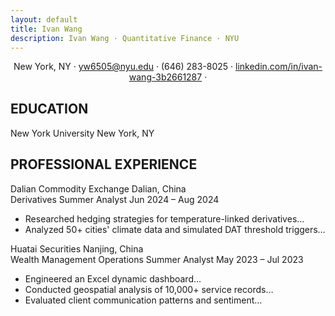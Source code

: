 ```yaml
---
layout: default
title: Ivan Wang
description: Ivan Wang · Quantitative Finance · NYU
---
```


<div id="signature-container"></div>

<div class="contact-info" style="text-align:center;margin-bottom:30px;">
  <p>New York, NY · <a href="mailto:yw6505@nyu.edu">yw6505@nyu.edu</a> · (646) 283-8025 ·
  <a href="https://linkedin.com/in/ivan-wang-3b2661287">linkedin.com/in/ivan-wang-3b2661287</a> ·
  </p>
</div>

<div class="section">
  <h2>EDUCATION</h2>
  <div class="item">
    <div class="item-header">
      <span>New York University</span>
      <span>New York, NY</span>
    </div>
  </div>
</div>

<div class="section">
  <h2>PROFESSIONAL EXPERIENCE</h2>
  <div class="item">
    <div class="item-header">
      <span>Dalian Commodity Exchange</span>
      <span>Dalian, China</span>
    </div>
    <div class="item-header">
      <span>Derivatives Summer Analyst</span>
      <span>Jun 2024 – Aug 2024</span>
    </div>
    <div class="item-content">
      <ul>
        <li>Researched hedging strategies for temperature-linked derivatives…</li>
        <li>Analyzed 50+ cities' climate data and simulated DAT threshold triggers…</li>
      </ul>
    </div>
  </div>

  <div class="item">
    <div class="item-header">
      <span>Huatai Securities</span>
      <span>Nanjing, China</span>
    </div>
    <div class="item-header">
      <span>Wealth Management Operations Summer Analyst</span>
      <span>May 2023 – Jul 2023</span>
    </div>
    <div class="item-content">
      <ul>
        <li>Engineered an Excel dynamic dashboard…</li>
        <li>Conducted geospatial analysis of 10,000+ service records…</li>
        <li>Evaluated client communication patterns and sentiment…</li>
      </ul>
    </div>
  </div>
</div>
